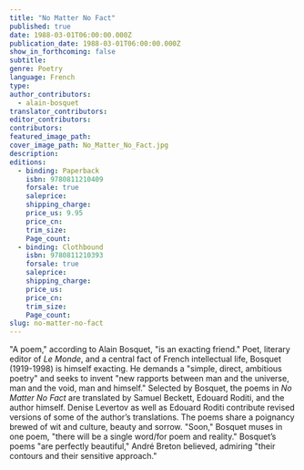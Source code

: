 ```yaml
---
title: "No Matter No Fact"
published: true
date: 1988-03-01T06:00:00.000Z
publication_date: 1988-03-01T06:00:00.000Z
show_in_forthcoming: false
subtitle:
genre: Poetry
language: French
type:
author_contributors:
  - alain-bosquet
translator_contributors:
editor_contributors:
contributors:
featured_image_path:
cover_image_path: No_Matter_No_Fact.jpg
description:
editions:
  - binding: Paperback
    isbn: 9780811210409
    forsale: true
    saleprice:
    shipping_charge:
    price_us: 9.95
    price_cn:
    trim_size:
    Page_count:
  - binding: Clothbound
    isbn: 9780811210393
    forsale: true
    saleprice:
    shipping_charge:
    price_us:
    price_cn:
    trim_size:
    Page_count:
slug: no-matter-no-fact
---
```


"A poem," according to Alain Bosquet, "is an exacting friend." Poet, literary editor of _Le Monde_, and a central fact of French intellectual life, Bosquet (1919-1998) is himself exacting. He demands a "simple, direct, ambitious poetry" and seeks to invent "new rapports between man and the universe, man and the void, man and himself." Selected by Bosquet, the poems in _No Matter No Fact_ are translated by Samuel Beckett, Edouard Roditi, and the author himself. Denise Levertov as well as Edouard Roditi contribute revised versions of some of the author’s translations. The poems share a poignancy brewed of wit and culture, beauty and sorrow. "Soon," Bosquet muses in one poem, "there will be a single word/for poem and reality." Bosquet’s poems "are perfectly beautiful," André Breton believed, admiring "their contours and their sensitive approach."

